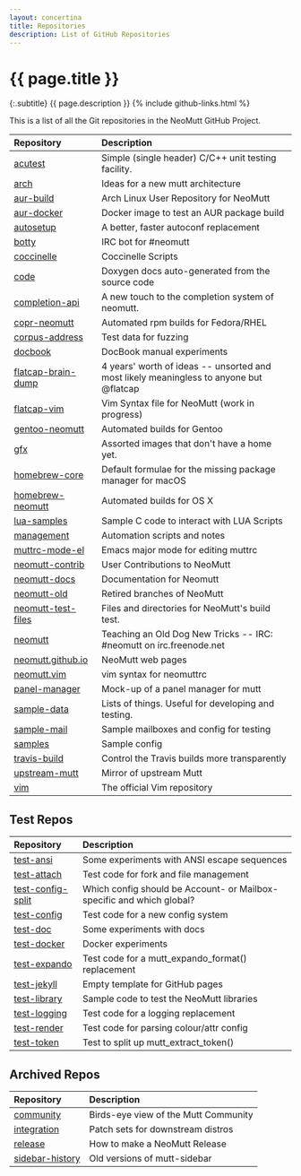 ```yaml
---
layout: concertina
title: Repositories
description: List of GitHub Repositories
---
```


# {{ page.title }}

{:.subtitle}
{{ page.description }}
{% include github-links.html %}

This is a list of all the Git repositories in the NeoMutt GitHub Project.

| Repository                                                          | Description                                                                                              |
| :------------------------------------------------------------------ | :------------------------------------------------------------------------------------------------------- |
| [acutest](https://github.com/neomutt/acutest)                       | Simple (single header) C/C++ unit testing facility.                                                      |
| [arch](https://github.com/neomutt/arch)                             | Ideas for a new mutt architecture                                                                        |
| [aur-build](https://github.com/neomutt/aur-build)                   | Arch Linux User Repository for NeoMutt                                                                   |
| [aur-docker](https://github.com/neomutt/aur-docker)                 | Docker image to test an AUR package build                                                                |
| [autosetup](https://github.com/neomutt/autosetup)                   | A better, faster autoconf replacement                                                                    |
| [botty](https://github.com/neomutt/botty)                           | IRC bot for #neomutt                                                                                     |
| [coccinelle](https://github.com/neomutt/coccinelle)                 | Coccinelle Scripts                                                                                       |
| [code](https://github.com/neomutt/code)                             | Doxygen docs auto-generated from the source code                                                         |
| [completion-api](https://github.com/neomutt/completion-api)         | A new touch to the completion system of neomutt.                                                         |
| [copr-neomutt](https://github.com/neomutt/copr-neomutt)             | Automated rpm builds for Fedora/RHEL                                                                     |
| [corpus-address](https://github.com/neomutt/corpus-address)         | Test data for fuzzing                                                                                    |
| [docbook](https://github.com/neomutt/docbook)                       | DocBook manual experiments                                                                               |
| [flatcap-brain-dump](https://github.com/neomutt/flatcap-brain-dump) | 4 years' worth of ideas -- unsorted and most likely meaningless to anyone but @flatcap                   |
| [flatcap-vim](https://github.com/neomutt/flatcap-vim)               | Vim Syntax file for NeoMutt (work in progress)                                                           |
| [gentoo-neomutt](https://github.com/neomutt/gentoo-neomutt)         | Automated builds for Gentoo                                                                              |
| [gfx](https://github.com/neomutt/gfx)                               | Assorted images that don't have a home yet.                                                              |
| [homebrew-core](https://github.com/neomutt/homebrew-core)           | Default formulae for the missing package manager for macOS                                               |
| [homebrew-neomutt](https://github.com/neomutt/homebrew-neomutt)     | Automated builds for OS X                                                                                |
| [lua-samples](https://github.com/neomutt/lua-samples)               | Sample C code to interact with LUA Scripts                                                               |
| [management](https://github.com/neomutt/management)                 | Automation scripts and notes                                                                             |
| [muttrc-mode-el](https://github.com/neomutt/muttrc-mode-el)         | Emacs major mode for editing muttrc                                                                      |
| [neomutt-contrib](https://github.com/neomutt/neomutt-contrib)       | User Contributions to NeoMutt                                                                            |
| [neomutt-docs](https://github.com/neomutt/neomutt-docs)             | Documentation for Neomutt                                                                                |
| [neomutt-old](https://github.com/neomutt/neomutt-old)               | Retired branches of NeoMutt                                                                              |
| [neomutt-test-files](https://github.com/neomutt/neomutt-test-files) | Files and directories for NeoMutt's build test.                                                          |
| [neomutt](https://github.com/neomutt/neomutt)                       | Teaching an Old Dog New Tricks -- IRC: #neomutt on irc.freenode.net                                      |
| [neomutt.github.io](https://github.com/neomutt/neomutt.github.io)   | NeoMutt web pages                                                                                        |
| [neomutt.vim](https://github.com/neomutt/neomutt.vim)               | vim syntax for neomuttrc                                                                                 |
| [panel-manager](https://github.com/neomutt/panel-manager)           | Mock-up of a panel manager for mutt                                                                      |
| [sample-data](https://github.com/neomutt/sample-data)               | Lists of things.  Useful for developing and testing.                                                     |
| [sample-mail](https://github.com/neomutt/sample-mail)               | Sample mailboxes and config for testing                                                                  |
| [samples](https://github.com/neomutt/samples)                       | Sample config                                                                                            |
| [travis-build](https://github.com/neomutt/travis-build)             | Control the Travis builds more transparently                                                             |
| [upstream-mutt](https://github.com/neomutt/upstream-mutt)           | Mirror of upstream Mutt                                                                                  |
| [vim](https://github.com/neomutt/vim)                               | The official Vim repository                                                                              |

## Test Repos

| Repository                                                          | Description                                                                   |
| :------------------------------------------------------------------ | :---------------------------------------------------------------------------- |
| [test-ansi](https://github.com/neomutt/test-ansi)                   | Some experiments with ANSI escape sequences                                   |
| [test-attach](https://github.com/neomutt/test-attach)               | Test code for fork and file management                                        |
| [test-config-split](https://github.com/neomutt/test-config-split)   | Which config should be Account- or Mailbox-specific and which global?         |
| [test-config](https://github.com/neomutt/test-config)               | Test code for a new config system                                             |
| [test-doc](https://github.com/neomutt/test-doc)                     | Some experiments with docs                                                    |
| [test-docker](https://github.com/neomutt/test-docker)               | Docker experiments                                                            |
| [test-expando](https://github.com/neomutt/test-expando)             | Test code for a mutt_expando_format() replacement                             |
| [test-jekyll](https://github.com/neomutt/test-jekyll)               | Empty template for GitHub pages                                               |
| [test-library](https://github.com/neomutt/test-library)             | Sample code to test the NeoMutt libraries                                     |
| [test-logging](https://github.com/neomutt/test-logging)             | Test code for a logging replacement                                           |
| [test-render](https://github.com/neomutt/test-render)               | Test code for parsing colour/attr config                                      |
| [test-token](https://github.com/neomutt/test-token)                 | Test to split up mutt_extract_token()                                         |

## Archived Repos

| Repository                                                          | Description                                                                   |
| :------------------------------------------------------------------ | :---------------------------------------------------------------------------- |
| [community](https://github.com/neomutt/community)                   | Birds-eye view of the Mutt Community                                          |
| [integration](https://github.com/neomutt/integration)               | Patch sets for downstream distros                                             |
| [release](https://github.com/neomutt/release)                       | How to make a NeoMutt Release                                                 |
| [sidebar-history](https://github.com/neomutt/sidebar-history)       | Old versions of mutt-sidebar                                                  |
